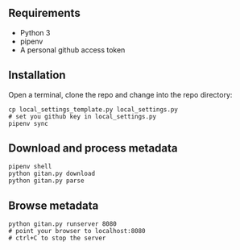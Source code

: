 ## Requirements

* Python 3
* pipenv
* A personal github access token

## Installation

Open a terminal, clone the repo and change into the repo directory:

```
cp local_settings_template.py local_settings.py
# set you github key in local_settings.py
pipenv sync
```

## Download and process metadata

```
pipenv shell
python gitan.py download
python gitan.py parse
```

## Browse metadata

```
python gitan.py runserver 8080
# point your browser to localhost:8080
# ctrl+C to stop the server
```
